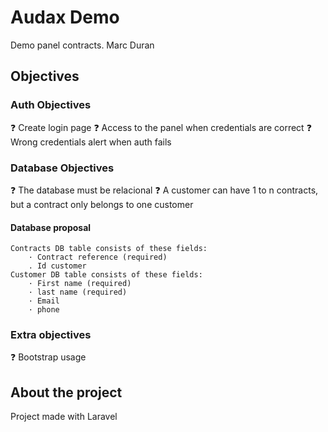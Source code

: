 # Audax Demo
Demo panel contracts.
Marc Duran
## Objectives

### Auth Objectives
:question: Create login page
:question: Access to the panel when credentials are correct
:question: Wrong credentials alert when auth fails

### Database Objectives
:question: The database must be relacional
:question: A customer can have 1 to n contracts, but a contract only belongs to one customer

#### Database proposal
```
Contracts DB table consists of these fields:
    · Contract reference (required)
    . Id customer 
Customer DB table consists of these fields:
    · First name (required)
    · last name (required)
    · Email
    · phone
```

### Extra objectives
:question: Bootstrap usage

## About the project

Project made with Laravel
